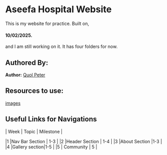 # Aseefa Hospital Website

This is my website for practice. Built on,

#### 10/02/2025.
and I am still working on it. It has four folders for now.

## Authored By:

**Author:**
[Quol Peter](https://github.com/quol04)

## Resources to use:

[images](./images/logo.png)

## Useful Links for Navigations

| Week | Topic | Milestone |

|1 |Nav Bar Section | 1-3 |
|2 |Header Section | 1-4 |
|3 |About Section |1-3 |
|4 |Gallery section|1-5 |
|5 | Community | 5 |
